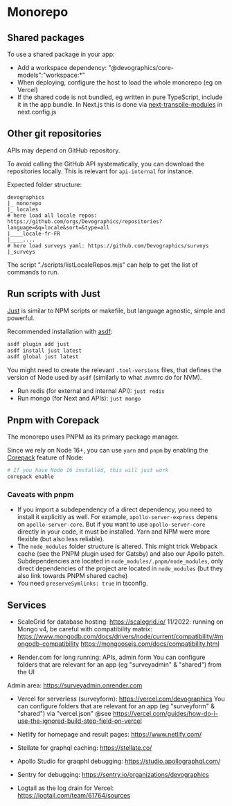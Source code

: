 # Monorepo

## Shared packages

To use a shared package in your app:
- Add a workspace dependency: "@devographics/core-models":"workspace:*"
- When deploying, configure the host to load the whole monorepo (eg on Vercel)
- If the shared code is not bundled, eg written in pure TypeScript, include it in the app bundle.
In Next.js this is done via [next-transpile-modules](https://www.npmjs.com/package/next-transpile-modules) in next.config.js

## Other git repositories

APIs may depend on GitHub repository. 

To avoid calling the GitHub API systematically, you can download the repositories locally. This is relevant for `api-internal` for instance.

Expected folder structure:
```
devographics
|_ monorepo
|_ locales
# here load all locale repos: https://github.com/orgs/Devographics/repositories?language=&q=locale&sort=&type=all
|____locale-fr-FR
|____....
# here load surveys yaml: https://github.com/Devographics/surveys
|_surveys
```

The script "./scripts/listLocaleRepos.mjs" can help to get the list of commands to run.

## Run scripts with Just

[Just](https://github.com/casey/just) is similar to NPM scripts or makefile, but language agnostic, simple and powerful.

Recommended installation with [asdf](https://github.com/asdf-vm/asdf):

```sh
asdf plugin add just
asdf install just latest
asdf global just latest
```

You might need to create the relevant `.tool-versions` files, that defines the
version of Node used by `asdf` (similarly to what .nvmrc do for NVM).

- Run redis (for external and internal API): `just redis`
- Run mongo (for Next and APIs): `just mongo`

## Pnpm with Corepack

The monorepo uses PNPM as its primary package manager.

Since we rely on Node 16+, you can use `yarn` and `pnpm` by enabling the [Corepack](https://nodejs.org/api/corepack.html) feature of Node:

```sh
# If you have Node 16 installed, this will just work
corepack enable
```
### Caveats with pnpm

- If you import a subdependency of a direct dependency, you need to install it explicitly as well. 
For example, `apollo-server-express` depens on `apollo-server-core`. But if you want to use `apollo-server-core` directly in your code, it must be installed. Yarn and NPM were more flexible (but also less reliable).
- The `node_modules` folder structure is altered. This might trick Webpack cache (see the PNPM plugin used for Gatsby) and also our Apollo patch. Subdependencies are located in `node_modules/.pnpm/node_modules`, only direct dependencies of the project are located in `node_modules` (but they also link towards PNPM shared cache)
- You need `preserveSymlinks: true` in tsconfig.


## Services


- ScaleGrid for database hosting: https://scalegrid.io/
11/2022: running on Mongo v4, be careful with compatibility matrix:
https://www.mongodb.com/docs/drivers/node/current/compatibility/#mongodb-compatibility
https://mongoosejs.com/docs/compatibility.html

- Render.com for long running: APIs, admin form
You can configure folders that are relevant for an app (eg "surveyadmin" & "shared") from the UI

Admin area: https://surveyadmin.onrender.com

- Vercel for serverless (surveyform): https://vercel.com/devographics
You can configure folders that are relevant for an app (eg "surveyform" & "shared") via "vercel.json"
@see https://vercel.com/guides/how-do-i-use-the-ignored-build-step-field-on-vercel

- Netlify for homepage and result pages: https://www.netlify.com/

- Stellate for graphql caching: https://stellate.co/

- Apollo Studio for graqphl debugging: https://studio.apollographql.com/

- Sentry for debugging: https://sentry.io/organizations/devographics

- Logtail as the log drain for Vercel: https://logtail.com/team/61764/sources
